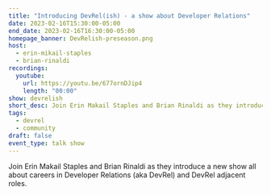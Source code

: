 ```yaml
---
title: "Introducing DevRel(ish) - a show about Developer Relations"
date: 2023-02-16T15:30:00-05:00
end_date: 2023-02-16T16:30:00-05:00
homepage_banner: DevRelish-preseason.png
host: 
  - erin-mikail-staples
  - brian-rinaldi
recordings:
  youtube:
    url: https://youtu.be/677ornDJip4
    length: "00:00"
show: devrelish
short_desc: Join Erin Makail Staples and Brian Rinaldi as they introduce a new show all about careers in Developer Relations (aka DevRel) and DevRel adjacent roles.
tags:
  - devrel
  - community
draft: false
event_type: talk show
---
```


Join Erin Makail Staples and Brian Rinaldi as they introduce a new show all about careers in Developer Relations (aka DevRel) and DevRel adjacent roles.
